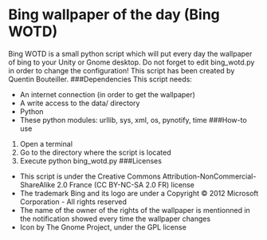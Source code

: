 # Bing wallpaper of the day (Bing WOTD)
Bing WOTD is a small python script which will put every day the wallpaper of bing to your Unity or Gnome desktop. Do not forget to edit bing_wotd.py in order to change the configuration! This script has been created by Quentin Bouteiller.
###Dependencies
This script needs:

* An internet connection (in order to get the wallpaper)
* A write access to the data/ directory
* Python
* These python modules: urllib, sys, xml, os, pynotify, time
###How-to use
1. Open a terminal
2. Go to the directory where the script is located
3. Execute python bing_wotd.py
###Licenses
* This script is under the Creative Commons Attribution-NonCommercial-ShareAlike 2.0 France (CC BY-NC-SA 2.0 FR) license
* The trademark Bing and its logo are under a Copyright © 2012 Microsoft Corporation - All rights reserved
* The name of the owner of the rights of the wallpaper is mentionned in the notification showed every time the wallpaper changes
* Icon by The Gnome Project, under the GPL license